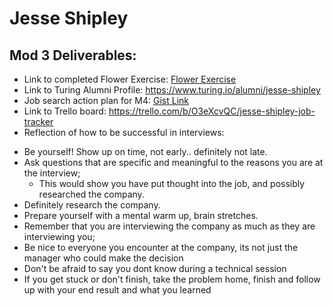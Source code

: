 # Jesse Shipley

## Mod 3 Deliverables:

* Link to completed Flower Exercise: [Flower Exercise](https://github.com/Sh1pley/Turing-Deliverables/blob/master/Desktop/Parachute-Flower-Exercise.pdf)
* Link to Turing Alumni Profile: https://www.turing.io/alumni/jesse-shipley
* Job search action plan for M4: [Gist Link](https://gist.github.com/Sh1pley/129fc8d28319286ed2c5538ed7182e85)
* Link to Trello board: https://trello.com/b/O3eXcvQC/jesse-shipley-job-tracker
* Reflection of how to be successful in interviews: 
 - Be yourself! Show up on time, not early.. definitely not late.
  - Ask questions that are specific and meaningful to the reasons you are at the interview;
    - This would show you have put thought into the job, and possibly researched the company.
  - Definitely research the company.
 - Prepare yourself with a mental warm up, brain stretches.
 - Remember that you are interviewing the company as much as they are interviewing you;
 - Be nice to everyone you encounter at the company, its not just the manager who could make the decision
 - Don't be afraid to say you dont know during a technical session
  - If you get stuck or don't finish, take the problem home, finish and follow up with your end result and what you learned
